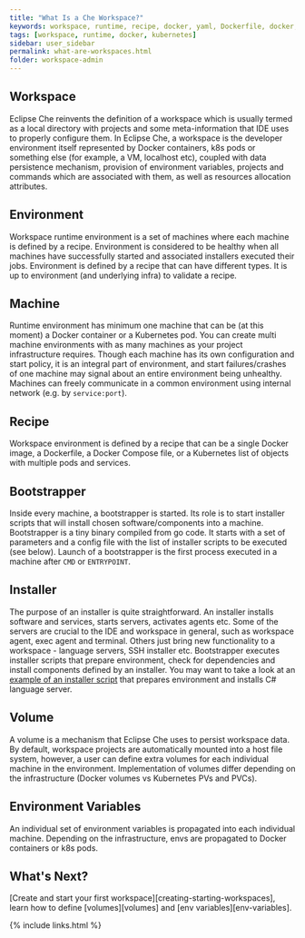 ```yaml
---
title: "What Is a Che Workspace?"
keywords: workspace, runtime, recipe, docker, yaml, Dockerfile, docker, kubernetes, container, pod
tags: [workspace, runtime, docker, kubernetes]
sidebar: user_sidebar
permalink: what-are-workspaces.html
folder: workspace-admin
---
```


## Workspace

Eclipse Che reinvents the definition of a workspace which is usually termed as a local directory with projects and some meta-information that IDE uses to properly configure them. In Eclipse Che, a workspace is the developer environment itself represented by Docker containers, k8s pods or something else (for example, a VM, localhost etc), coupled with data persistence mechanism, provision of environment variables, projects and commands which are associated with them, as well as resources allocation attributes.

## Environment

Workspace runtime environment is a set of machines where each machine is defined by a recipe. Environment is considered to be healthy when all machines have successfully started and associated installers executed their jobs. Environment is defined by a recipe that can have different types. It is up to environment (and underlying infra) to validate a recipe.

## Machine

Runtime environment has minimum one machine that can be (at this moment) a Docker container or a Kubernetes pod. You can create multi machine environments with as many machines as your project infrastructure requires. Though each machine has its own configuration and start policy, it is an integral part of environment, and start failures/crashes of one machine may signal about an entire environment being unhealthy. Machines can freely communicate in a common environment using internal network (e.g. by `service:port`).

## Recipe

Workspace environment is defined by a recipe that can be a single Docker image, a Dockerfile, a Docker Compose file, or a Kubernetes list of objects with multiple pods and services.

## Bootstrapper

Inside every machine, a bootstrapper is started. Its role is to start installer scripts that will install chosen software/components into a machine. Bootstrapper is a tiny binary compiled from go code. It starts with a set of parameters and a config file with the list of installer scripts to be executed (see below). Launch of a bootstrapper is the first process executed in a machine after `CMD` or `ENTRYPOINT`.

## Installer

The purpose of an installer is quite straightforward. An installer installs software and services, starts servers, activates agents etc. Some of the servers are crucial to the IDE and workspace in general, such as workspace agent, exec agent and terminal. Others just bring new functionality to a workspace - language servers, SSH installer etc. Bootstrapper executes installer scripts that prepare environment, check for dependencies and install components defined by an installer. You may want to take a look at an [example of an installer script](https://github.com/eclipse/che/blob/che6/agents/ls-csharp/src/main/resources/installers/1.0.1/org.eclipse.che.ls.csharp.script.sh) that prepares environment and installs C# language server.

## Volume

A volume is a mechanism that Eclipse Che uses to persist workspace data. By default, workspace projects are automatically mounted into a host file system, however, a user can define extra volumes for each individual machine in the environment. Implementation of volumes differ depending on the infrastructure (Docker volumes vs Kubernetes PVs and PVCs).

## Environment Variables

An individual set of environment variables is propagated into each individual machine. Depending on the infrastructure, envs are propagated to Docker containers or k8s pods.

## What's Next?

[Create and start your first workspace][creating-starting-workspaces], learn how to define [volumes][volumes] and [env variables][env-variables].

{% include links.html %}
